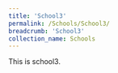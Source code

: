 ```yaml
---
title: 'School3'
permalink: /Schools/School3/
breadcrumb: 'School3'
collection_name: Schools
---
```


<div>
This is school3.
</div>
